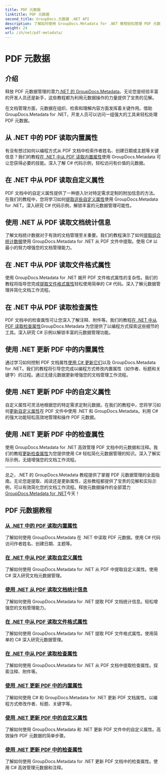 ```yaml
---
title: PDF 元数据
linktitle: PDF 元数据
second_title: GroupDocs.元数据 .NET API
description: 了解如何使用 GroupDocs.Metadata for .NET 教程轻松管理 PDF 元数据。使用 C# 代码访问内置和自定义属性。
weight: 24
url: /zh/net/pdf-metadata/
---
```


# PDF 元数据

## 介绍

释放 PDF 元数据管理的潜力[.NET 的 GroupDocs.Metadata](https://www.groupdocs.com/products/metadata/net)。无论您是经验丰富的开发人员还是新手，这些教程都为利用元数据操作的力量提供了宝贵的见解。

在文档管理方面，元数据在组织、检索和理解内容方面发挥着关键作用。借助 GroupDocs.Metadata for .NET，开发人员可以访问一组强大的工具来轻松处理 PDF 元数据。

## 从 .NET 中的 PDF 读取内置属性

有没有想过如何以编程方式从 PDF 文档中检索作者姓名、创建日期或主题等关键信息？我们的教程[在 .NET 中从 PDF 读取内置属性](./read-built-in-properties-pdfs/)使用 GroupDocs.Metadata 可让您获得必要的技能。深入了解 C# 代码示例，轻松访问有价值的元数据。


## 在 .NET 中从 PDF 读取自定义属性

PDF 文档中的自定义属性提供了一种嵌入针对特定需求定制的附加信息的方法。在我们的教程中，您将学习如何[提取这些自定义属性](./read-custom-properties-pdfs/)使用 GroupDocs.Metadata for .NET。深入研究 C# 代码示例，解锁丰富的元数据管理可能性。


## 使用 .NET 从 PDF 读取文档统计信息

了解文档统计数据对于有效的文档管理至关重要。我们的教程演示了如何[提取综合统计数据](./read-document-statistics-pdfs/)使用 GroupDocs.Metadata for .NET 从 PDF 文件中提取。使用 C# 以最小的努力增强您的文档管理能力。

## 在 .NET 中从 PDF 读取文件格式属性

使用 GroupDocs.Metadata for .NET 揭开 PDF 文件格式属性的复杂性。我们的教程将指导您完成[提取文件格式属性](./read-file-format-properties-pdfs/)轻松使用简单的 C# 代码。深入了解元数据管理并简化文档工作流程。

## 在 .NET 中从 PDF 读取检查属性

PDF 文档中的检查属性可让您深入了解注释、附件等。我们的教程[在 .NET 中从 PDF 读取检查属性](./read-inspection-properties-pdfs/)GroupDocs.Metadata 为您提供了以编程方式探索这些细节的工具。深入研究 C# 示例以解锁丰富的元数据管理功能。

## 使用 .NET 更新 PDF 中的内置属性

通过学习如何控制 PDF 文档属性[使用 C# 更新它们](./update-built-in-properties-pdfs/)以及 GroupDocs.Metadata for .NET。我们的教程将引导您完成以编程方式修改内置属性（如作者、标题和关键字）的过程。通过无缝元数据更新增强您的文档管理工作流程。

## 使用 .NET 更新 PDF 中的自定义属性

自定义属性可灵活地根据您的特定需求定制元数据。在我们的教程中，您将学习如何[更新自定义属性](./update-custom-properties-pdfs/)在 PDF 文件中使用 .NET 和 GroupDocs.Metadata。利用 C# 的强大功能轻松高效地管理和操作 PDF 元数据。

## 使用 .NET 更新 PDF 中的检查属性

使用 GroupDocs.Metadata for .NET 高效管理 PDF 文档中的元数据和注释。我们的教程[更新检查属性](./update-inspection-properties-pdfs/)为您提供使用 C# 轻松简化元数据管理的知识。深入了解实际示例，无缝增强您的文档工作流程。

----

总之，.NET 的 GroupDocs.Metadata 教程提供了掌握 PDF 元数据管理的全面指南。无论您是提取、阅读还是更新属性，这些教程都提供了宝贵的见解和实际示例，可以有效简化您的文档工作流程。释放元数据操作的全部潜力[GroupDocs.Metadata for .NET](https://www.groupdocs.com/products/metadata/net)今天！
## PDF 元数据教程
### [从 .NET 中的 PDF 读取内置属性](./read-built-in-properties-pdfs/)
了解如何使用 GroupDocs.Metadata 在 .NET 中读取 PDF 元数据。使用 C# 代码访问作者姓名、创建日期、主题等。
### [在 .NET 中从 PDF 读取自定义属性](./read-custom-properties-pdfs/)
了解如何使用 GroupDocs.Metadata for .NET 从 PDF 中提取自定义属性。使用 C# 深入研究文档元数据管理。
### [使用 .NET 从 PDF 读取文档统计信息](./read-document-statistics-pdfs/)
了解如何使用 GroupDocs.Metadata for .NET 提取 PDF 文档统计信息。轻松增强您的文档管理能力。
### [在 .NET 中从 PDF 读取文件格式属性](./read-file-format-properties-pdfs/)
了解如何使用 GroupDocs.Metadata for .NET 提取 PDF 文件格式属性。使用简单的 C# 深入研究元数据管理。
### [在 .NET 中从 PDF 读取检查属性](./read-inspection-properties-pdfs/)
了解如何使用 GroupDocs.Metadata for .NET 从 PDF 文档中提取检查属性。探索注释、附件等。
### [使用 .NET 更新 PDF 中的内置属性](./update-built-in-properties-pdfs/)
了解如何使用 C# 和 GroupDocs.Metadata for .NET 更新 PDF 文档属性。以编程方式修改作者、标题、关键字等。
### [使用 .NET 更新 PDF 中的自定义属性](./update-custom-properties-pdfs/)
了解如何使用 GroupDocs.Metadata 和 .NET 更新 PDF 文件中的自定义属性。高效操作 PDF 元数据的简单步骤。
### [使用 .NET 更新 PDF 中的检查属性](./update-inspection-properties-pdfs/)
了解如何使用 GroupDocs.Metadata for .NET 更新 PDF 文档中的检查属性。使用 C# 高效管理元数据和注释。